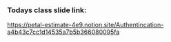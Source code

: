 ### Todays class slide link:

https://petal-estimate-4e9.notion.site/Authentincation-a4b43c7cc1d14535a7b5b366080095fa